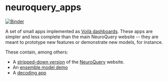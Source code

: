 # neuroquery_apps

[![Binder](https://mybinder.org/badge_logo.svg)](https://mybinder.org/v2/gh/neuroquery/neuroquery_apps/master?urlpath=%2Fvoila%2Frender%2Fminimal_dashboard.py)

A set of small apps implemented as [Voilà dashboards](https://github.com/voila-dashboards/voila). These apps are simpler and less complete than the main NeuroQuery website -- they are meant to prototype new features or demonstrate new models, for instance.

These contain, among others:

- A [stripped-down version](https://mybinder.org/v2/gh/neuroquery/neuroquery_apps/master?urlpath=%2Fvoila%2Frender%2Fminimal_dashboard.py) of the [NeuroQuery](https://neuroquery.org) website.
- An [ensemble model demo](https://mybinder.org/v2/gh/neuroquery/neuroquery_apps/master?urlpath=%2Fvoila%2Frender%2Fensemble_model_demo.py)
- A [decoding app](https://mybinder.org/v2/gh/neuroquery/neuroquery_apps/master?urlpath=%2Fvoila%2Frender%2Fdecoding.py)


